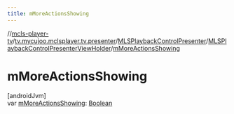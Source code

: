 ```yaml
---
title: mMoreActionsShowing
---
```

//[mcls-player-tv](../../../../index.html)/[tv.mycujoo.mclsplayer.tv.presenter](../../index.html)/[MLSPlaybackControlPresenter](../index.html)/[MLSPlaybackControlPresenterViewHolder](index.html)/[mMoreActionsShowing](m-more-actions-showing.html)



# mMoreActionsShowing



[androidJvm]\
var [mMoreActionsShowing](m-more-actions-showing.html): [Boolean](https://kotlinlang.org/api/latest/jvm/stdlib/kotlin/-boolean/index.html)




